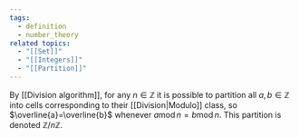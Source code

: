 ```yaml
---
tags:
  - definition
  - number_theory
related topics:
  - "[[Set]]"
  - "[[Integers]]"
  - "[[Partition]]"
---
```

By [[Division algorithm]], for any $n\in\mathbb{Z}$ it is possible to partition all $a,b\in\mathbb{Z}$ into cells corresponding to their [[Division|Modulo]] class, so $\overline{a}=\overline{b}$ whenever $a\operatorname{mod} n = b\operatorname{mod}n$. This partition is denoted $\mathbb{Z}/n\mathbb{Z}$.
